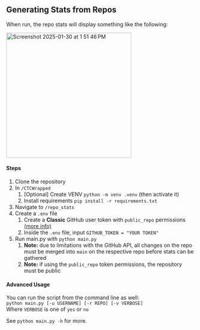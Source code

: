 ## Generating Stats from Repos

When run, the repo stats will display something like the following:

<img width="334" alt="Screenshot 2025-01-30 at 1 51 46 PM" src="https://github.com/user-attachments/assets/ab1d91d0-73df-45a3-adf2-dced84ea5b59" />

#### Steps

1. Clone the repository
2. In `/CTCWrapped`
   1. [Optional] Create VENV `python -m venv .venv`  (then activate it)
   2. Install requirements `pip install -r requirements.txt`
3. Navigate to `/repo_stats`
4. Create a `.env` file
   1. Create a **Classic** GitHub user token with `public_repo` permissions [(more info)](https://docs.github.com/en/authentication/keeping-your-account-and-data-secure/managing-your-personal-access-tokens)
   2. Inside the `.env` file, input `GITHUB_TOKEN = "YOUR TOKEN"`
5. Run main.py with `python main.py`
   1. **Note:** due to limitations with the GitHub API, all changes on the repo must be merged into `main` on the respective repo before stats can be gathered
   2. **Note:** if using the `public_repo` token permissions, the repository must be public
  
#### Advanced Usage
You can run the script from the command line as well: <br>
`python main.py [-u USERNAME] [-r REPO] [-v VERBOSE]` <br>
Where `VERBOSE` is one of `yes` or `no`

See `python main.py -h` for more.

